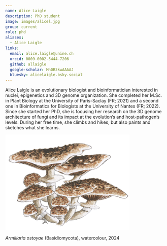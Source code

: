 ```yaml
---
name: Alice Laigle
description: PhD student
image: images/alicel.jpg
group: current
role: phd
aliases:
  - Alice Laigle
links:
  email: alice.laigle@unine.ch
  orcid: 0009-0002-5444-7206
  github: allaigle
  google-scholar: MnDR3kwAAAAJ
  bluesky: alicelaigle.bsky.social
---
```


Alice Laigle is an evolutionary biologist and bioinformatician interested in nuclei, epigenetics and 3D genome organization. She completed her M.Sc. in Plant Biology at the University of Paris-Saclay (FR; 2021) and a second one in Bioinformatics for Biologists at the University of Nantes (FR; 2022).  Since she started her PhD, she is  focusing her research on the 3D genome architecture of fungi and its impact at the evolution’s and host-pathogen’s levels. During her free time, she climbs and hikes, but also paints and sketches what she learns.

<img title="Armillaria ostoyae" alt="Armillaria ostoyae" src="/images/alicel_armillaria.png">

_Armillaria ostoyae_ (Basidiomycota), watercolour, 2024